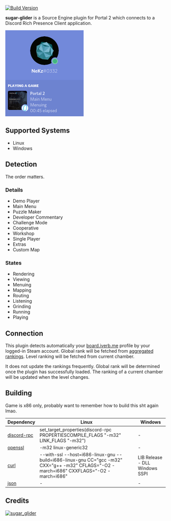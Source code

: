 [![Build Version](https://img.shields.io/badge/version-v1.0-brightgreen.svg)](https://github.com/NeKzor/sugar-glider/projects/1)

**sugar-glider** is a Source Engine plugin for Portal 2 which connects to a Discord Rich Presence Client application.

[![screenie](doc/screenie.png)](https://discordapp.com/developers/docs/rich-presence/how-to)

## Supported Systems

- Linux
- Windows

## Detection

The order matters.

### Details

- Demo Player
- Main Menu
- Puzzle Maker
- Developer Commentary
- Challenge Mode
- Cooperative
- Workshop
- Single Player
- Extras
- Custom Map

### States

- Rendering
- Viewing
- Menuing
- Mapping
- Routing
- Listening
- Grinding
- Running
- Playing

## Connection

This plugin detects automatically your [board.iverb.me](https://board.iverb.me) profile by your logged-in Steam account. Global rank will be fetched from [aggregated rankings](https://board.iverb.me/aggregated/overall). Level ranking will be fetched from current chamber.

It does not update the rankings frequently. Global rank will be determined once the plugin has successfully loaded. The ranking of a current chamber will be updated when the level changes.

## Building

Game is x86 only, probably want to remember how to build this sht again lmao.

|Dependency|Linux|Windows|
|---|---|---|
|[discord-rpc](https://github.com/discordapp/discord-rpc)|set_target_properties(discord-rpc PROPERTIESCOMPILE_FLAGS "-m32" LINK_FLAGS "-m32")|-|
|[openssl](https://github.com/openssl/openssl)|-m32 linux-generic32|-|
|[curl](https://github.com/curl/curl)|--with-ssl --host=i686-linux-gnu --build=i686-linux-gnu CC="gcc -m32" CXX="g++ -m32" CFLAGS="-O2 -march=i686" CXXFLAGS="-O2 -march=i686"|LIB Release - DLL Windows SSPI|
|[json](https://github.com/nlohmann/json)|-|-|

## Credits

<a href="https://en.wikipedia.org/wiki/Sugar_glider">
<img alt="sugar_glider" src="https://upload.wikimedia.org/wikipedia/commons/0/0d/Petaurus_breviceps-Cayley.jpg" width="100" title="Krzyhau"/>
</a>
